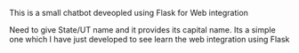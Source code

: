 This is a small chatbot deveopled using Flask for Web integration

Need to give State/UT name and it provides its capital name.
Its a simple one which I have just developed to see learn the web integration using Flask